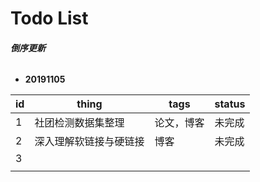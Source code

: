 Todo List
====

###### ***倒序更新***

* **20191105**

|id|thing|tags|status|
|-|-|-|-|
|1|社团检测数据集整理|论文，博客|未完成|
|2|深入理解软链接与硬链接|博客|未完成|
|3||||
|||||
